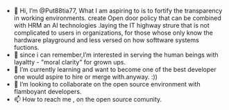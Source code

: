 - 👋 Hi, I’m @Put88tia77, What I am aspiring to is to fortify the transparency in working environments. create Open door policy that can be combined with HRM an AI technologies .laying the IT highway strure that is not complicated to users in organizations, for those whose only know the hardware playground and less versed on how softtware systems fuctions. 
- 👀 since i can remember,I’m interested in serving the human beings with layaltty - "moral clarity" for grown ups.
- 🌱 I’m currently learning and want to become one of the best developer one would aspire to hire or merge with.anyway. :)) 
- 💞️ I’m looking to collaborate on the open source environment with flamboyant developers.
- 📫 How to reach me , on the open source comunity. 

<!---
Put88tia77/Put88tia77 is a ✨ special ✨ repository because its `README.md` (this file) appears on your GitHub profile.
You can click the Preview link to take a look at your changes.
--->
